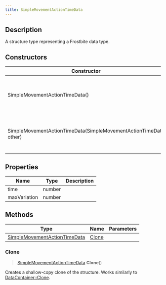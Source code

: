```yaml
---
title: SimpleMovementActionTimeData
---
```

## Description

A structure type representing a Frostbite data type.

## Constructors

| Constructor                                                      | Description                                              |
| ---------------------------------------------------------------- | -------------------------------------------------------- |
| SimpleMovementActionTimeData()                                   | Create a new instance of this structure type.            |
| SimpleMovementActionTimeData(SimpleMovementActionTimeData other) | Create a reference copy of a structure of the same type. |

## Properties

| Name         | Type   | Description |
| ------------ | ------ | ----------- |
| time         | number |             |
| maxVariation | number |             |

## Methods

| Type                                                         | Name            | Parameters |
| ------------------------------------------------------------ | --------------- | ---------- |
| [SimpleMovementActionTimeData](/vext/ref/fb/simplemovementactiontimedata/) | [Clone](#clone) |            |

### Clone

> [SimpleMovementActionTimeData](/vext/ref/fb/simplemovementactiontimedata/) **Clone**()

Creates a shallow-copy clone of the structure. Works similarly to [DataContainer::Clone](/vext/ref/shared/class/datacontainer#clone).
